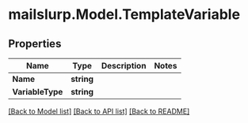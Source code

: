 # mailslurp.Model.TemplateVariable
## Properties

Name | Type | Description | Notes
------------ | ------------- | ------------- | -------------
**Name** | **string** |  | 
**VariableType** | **string** |  | 

[[Back to Model list]](../README.md#documentation-for-models) [[Back to API list]](../README.md#documentation-for-api-endpoints) [[Back to README]](../README.md)

